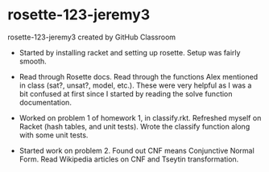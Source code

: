 # rosette-123-jeremy3
rosette-123-jeremy3 created by GitHub Classroom

* Started by installing racket and setting up rosette. Setup was fairly smooth.
* Read through Rosette docs. Read through the functions Alex mentioned in class (sat?, unsat?, model, etc.). These were very helpful as I was a bit confused at first since I started by reading the solve function documentation.

* Worked on problem 1 of homework 1, in classify.rkt. Refreshed myself on Racket (hash tables, and unit tests). Wrote the classify function along with some unit tests.

* Started work on problem 2. Found out CNF means Conjunctive Normal Form. Read Wikipedia articles on CNF and Tseytin transformation.
